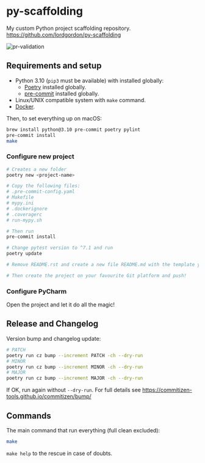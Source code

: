 # py-scaffolding
My custom Python project scaffolding repository.
https://github.com/lordgordon/py-scaffolding

![pr-validation](https://github.com/lordgordon/py-scaffolding/workflows/pr-validation/badge.svg?branch=main)

## Requirements and setup

- Python 3.10 (`pip3` must be available) with installed globally:
  - [Poetry](https://python-poetry.org) installed globally.
  - [pre-commit](https://pre-commit.com) installed globally.
- Linux/UNIX compatible system with `make` command.
- [Docker](https://www.docker.com/).

Then, to set everything up on macOS:
```sh
brew install python@3.10 pre-commit poetry pylint
pre-commit install
make
```

### Configure new project

```bash
# Creates a new folder
poetry new <project-name>

# Copy the following files:
# .pre-commit-config.yaml
# Makefile
# mypy.ini
# .dockerignore
# .coveragerc
# run-mypy.sh

# Then run
pre-commit install

# Change pytest version to ^7.1 and run
poetry update

# Remove README.rst and create a new file README.md with the template you find in README_TEMPLATE.md. Fill the Introduction paragraph

# Then create the project on your favourite Git platform and push!
```

### Configure PyCharm

Open the project and let it do all the magic!

## Release and Changelog

Version bump and changelog update:
```sh
# PATCH
poetry run cz bump --increment PATCH -ch --dry-run
# MINOR
poetry run cz bump --increment MINOR -ch --dry-run
# MAJOR
poetry run cz bump --increment MAJOR -ch --dry-run
```

If OK, run again without `--dry-run`. For full details see
https://commitizen-tools.github.io/commitizen/bump/

## Commands

The main command that run everything (full clean excluded):
```sh
make
```

`make help` to the rescue in case of doubts.
